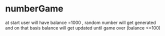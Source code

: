# numberGame
at start user will have balance =1000 , random number will get generated and on that basis balance will get updated until game over (balance &lt;=100)
